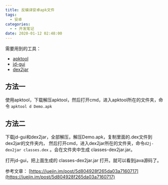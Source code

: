```yaml
---
title: 反编译安卓apk文件
tags:
  - 安卓
categories:
  - - 开发笔记
date: 2020-01-12 02:48:00
---
```


需要用到的工具：

*   [apktool](https://ibotpeaches.github.io/Apktool/install/)
*   [jd-gui](https://github.com/java-decompiler/jd-gui)
*   [dex2jar](https://github.com/pxb1988/dex2jar)

## 方法一

使用apktool，下载解压apktool，然后打开cmd，进入apktool所在的文件夹，命令 `apktool d Demo.apk`

## 方法二

下载jd-gui和dex2jar，全部解压，解压Demo.apk，复制里面的.dex文件到dex2jar的文件夹内， 然后打开cmd，进入dex2jar所在的文件夹，命令`d2j-dex2jar classes.dex` 。会在文件夹中生成 classes-dex2jar.jar。

打开jd-gui，把上面生成的 classes-dex2jar.jar 打开。就可以看到java源码了。

参考文章： [https://juejin.im/post/5d804928f265da03a7160717](https://juejin.im/post/5d804928f265da03a7160717)